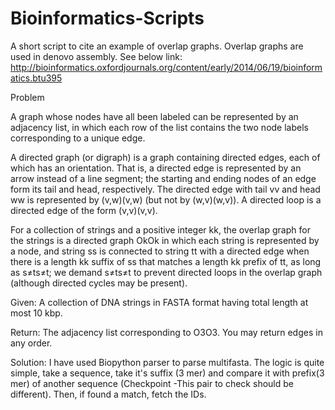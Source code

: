 # Bioinformatics-Scripts

A short script to cite an example of overlap graphs. Overlap graphs are used in denovo assembly. See below link:
http://bioinformatics.oxfordjournals.org/content/early/2014/06/19/bioinformatics.btu395

Problem

A graph whose nodes have all been labeled can be represented by an adjacency list, in which each row of the list contains the two node labels corresponding to a unique edge.

A directed graph (or digraph) is a graph containing directed edges, each of which has an orientation. That is, a directed edge is represented by an arrow instead of a line segment; the starting and ending nodes of an edge form its tail and head, respectively. The directed edge with tail vv and head ww is represented by (v,w)(v,w) (but not by (w,v)(w,v)). A directed loop is a directed edge of the form (v,v)(v,v).

For a collection of strings and a positive integer kk, the overlap graph for the strings is a directed graph OkOk in which each string is represented by a node, and string ss is connected to string tt with a directed edge when there is a length kk suffix of ss that matches a length kk prefix of tt, as long as s≠ts≠t; we demand s≠ts≠t to prevent directed loops in the overlap graph (although directed cycles may be present).

Given: A collection of DNA strings in FASTA format having total length at most 10 kbp.

Return: The adjacency list corresponding to O3O3. You may return edges in any order.

Solution:
I have used Biopython parser to parse multifasta. The logic is quite simple, take a sequence, take it's suffix (3 mer) and compare it with prefix(3 mer) of another sequence (Checkpoint -This pair to check should be different). Then, if found a match, fetch the IDs. 
